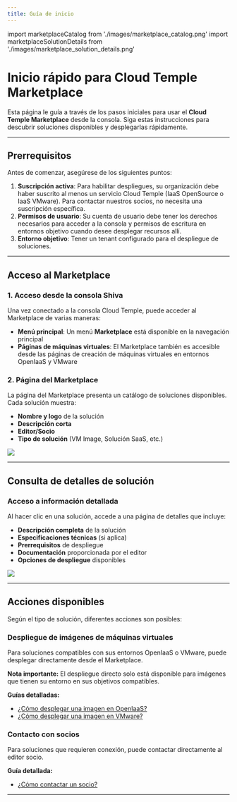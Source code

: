 ```yaml
---
title: Guía de inicio
---
```

import marketplaceCatalog from './images/marketplace_catalog.png'
import marketplaceSolutionDetails from './images/marketplace_solution_details.png'

# Inicio rápido para Cloud Temple Marketplace

Esta página le guía a través de los pasos iniciales para usar el **Cloud Temple Marketplace** desde la consola. Siga estas instrucciones para descubrir soluciones disponibles y desplegarlas rápidamente.

---

## Prerrequisitos

Antes de comenzar, asegúrese de los siguientes puntos:

1. **Suscripción activa**: Para habilitar despliegues, su organización debe haber suscrito al menos un servicio Cloud Temple (IaaS OpenSource o IaaS VMware). Para contactar nuestros socios, no necesita una suscripción específica.
2. **Permisos de usuario**: Su cuenta de usuario debe tener los derechos necesarios para acceder a la consola y permisos de escritura en entornos objetivo cuando desee desplegar recursos allí.
3. **Entorno objetivo**: Tener un tenant configurado para el despliegue de soluciones.

---

## Acceso al Marketplace

### 1. Acceso desde la consola Shiva

Una vez conectado a la consola Cloud Temple, puede acceder al Marketplace de varias maneras:

- **Menú principal**: Un menú **Marketplace** está disponible en la navegación principal
- **Páginas de máquinas virtuales**: El Marketplace también es accesible desde las páginas de creación de máquinas virtuales en entornos OpenIaaS y VMware

### 2. Página del Marketplace

La página del Marketplace presenta un catálogo de soluciones disponibles. Cada solución muestra:

- **Nombre y logo** de la solución
- **Descripción corta**
- **Editor/Socio**
- **Tipo de solución** (VM Image, Solución SaaS, etc.)

<img src={marketplaceCatalog} />

---

## Consulta de detalles de solución

### Acceso a información detallada

Al hacer clic en una solución, accede a una página de detalles que incluye:

- **Descripción completa** de la solución
- **Especificaciones técnicas** (si aplica)
- **Prerrequisitos** de despliegue
- **Documentación** proporcionada por el editor
- **Opciones de despliegue** disponibles

<img src={marketplaceSolutionDetails} />

---

## Acciones disponibles

Según el tipo de solución, diferentes acciones son posibles:

### Despliegue de imágenes de máquinas virtuales

Para soluciones compatibles con sus entornos OpenIaaS o VMware, puede desplegar directamente desde el Marketplace.

**Nota importante:** El despliegue directo solo está disponible para imágenes que tienen su entorno en sus objetivos compatibles.

**Guías detalladas:**
- [¿Cómo desplegar una imagen en OpenIaaS?](tutorials/deploy_openiaas)
- [¿Cómo desplegar una imagen en VMware?](tutorials/deploy_vmware)

### Contacto con socios

Para soluciones que requieren conexión, puede contactar directamente al editor socio.

**Guía detallada:**
- [¿Cómo contactar un socio?](tutorials/contact_partner)

---
